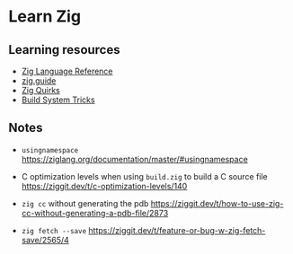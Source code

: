 # Learn Zig

## Learning resources

- [Zig Language Reference](https://ziglang.org/documentation/master/)
- [zig.guide](https://zig.guide)
- [Zig Quirks](https://www.openmymind.net/Zig-Quirks/)
- [Build System Tricks](https://ziggit.dev/t/build-system-tricks/)

## Notes

- `usingnamespace`
    <https://ziglang.org/documentation/master/#usingnamespace>

- C optimization levels when using `build.zig` to build a C source file
    <https://ziggit.dev/t/c-optimization-levels/140>

- `zig cc` without generating the pdb
    <https://ziggit.dev/t/how-to-use-zig-cc-without-generating-a-pdb-file/2873>

- `zig fetch --save`
    <https://ziggit.dev/t/feature-or-bug-w-zig-fetch-save/2565/4>
